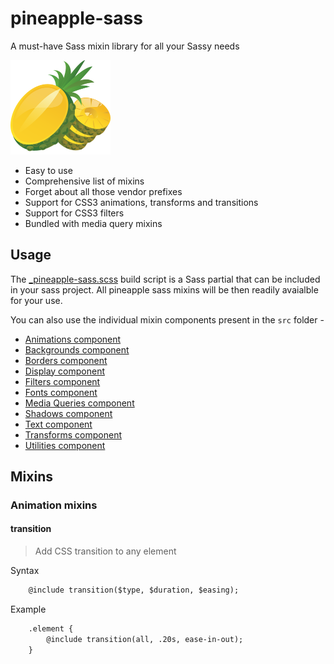 # pineapple-sass
A must-have Sass mixin library for all your Sassy needs

<img src="https://raw.githubusercontent.com/ArunMichaelDsouza/pineapple-sass/master/pineapple-sass.png" width="160" height="auto" />

* Easy to use
* Comprehensive list of mixins
* Forget about all those vendor prefixes
* Support for CSS3 animations, transforms and transitions
* Support for CSS3 filters
* Bundled with media query mixins

## Usage

The [_pineapple-sass.scss](https://github.com/ArunMichaelDsouza/pineapple-sass/blob/master/build/_pineapple-sass.scss) build script is a Sass partial that can be included in your sass project. All pineapple sass mixins will be then readily avaialble for your use.

You can also use the individual mixin components present in the ``src`` folder - 

* [Animations component](https://github.com/ArunMichaelDsouza/pineapple-sass/blob/master/src/_animations.scss)
* [Backgrounds component](https://github.com/ArunMichaelDsouza/pineapple-sass/blob/master/src/_backgrounds.scss)
* [Borders component](https://github.com/ArunMichaelDsouza/pineapple-sass/blob/master/src/_borders.scss)
* [Display component](https://github.com/ArunMichaelDsouza/pineapple-sass/blob/master/src/_display.scss)
* [Filters component](https://github.com/ArunMichaelDsouza/pineapple-sass/blob/master/src/_filters.scss)
* [Fonts component](https://github.com/ArunMichaelDsouza/pineapple-sass/blob/master/src/_fonts.scss)
* [Media Queries component](https://github.com/ArunMichaelDsouza/pineapple-sass/blob/master/src/_media-queries.scss)
* [Shadows component](https://github.com/ArunMichaelDsouza/pineapple-sass/blob/master/src/_media-queries.scss)
* [Text component](https://github.com/ArunMichaelDsouza/pineapple-sass/blob/master/src/_text.scss)
* [Transforms component](https://github.com/ArunMichaelDsouza/pineapple-sass/blob/master/src/_transforms.scss)
* [Utilities component](https://github.com/ArunMichaelDsouza/pineapple-sass/blob/master/src/_utilities.scss)

## Mixins

### Animation mixins

#### transition
> Add CSS transition to any element

Syntax
```html
	@include transition($type, $duration, $easing);
```

Example
```html
	.element {
		@include transition(all, .20s, ease-in-out);
	}
```







